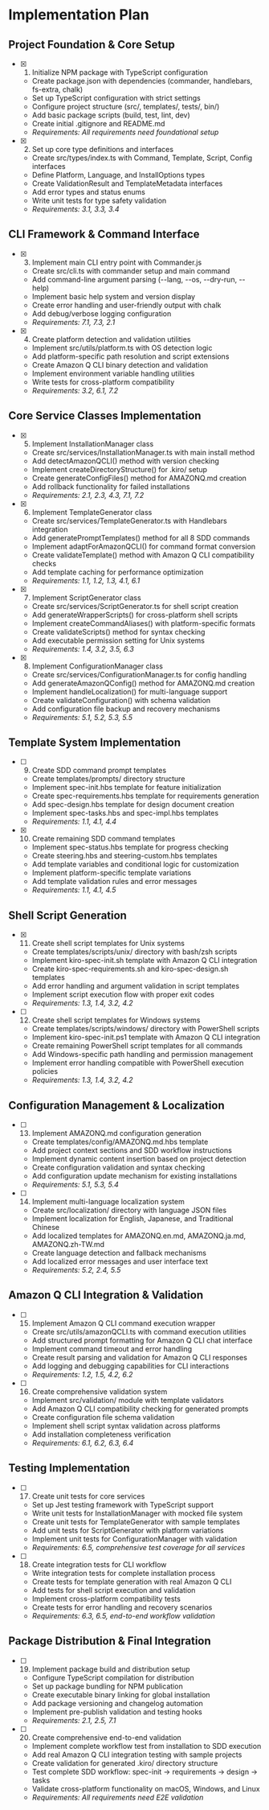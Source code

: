 # Implementation Plan

## Project Foundation & Core Setup

- [x] 1. Initialize NPM package with TypeScript configuration
  - Create package.json with dependencies (commander, handlebars, fs-extra, chalk)
  - Set up TypeScript configuration with strict settings
  - Configure project structure (src/, templates/, tests/, bin/)
  - Add basic package scripts (build, test, lint, dev)
  - Create initial .gitignore and README.md
  - _Requirements: All requirements need foundational setup_

- [x] 2. Set up core type definitions and interfaces
  - Create src/types/index.ts with Command, Template, Script, Config interfaces
  - Define Platform, Language, and InstallOptions types
  - Create ValidationResult and TemplateMetadata interfaces
  - Add error types and status enums
  - Write unit tests for type safety validation
  - _Requirements: 3.1, 3.3, 3.4_

## CLI Framework & Command Interface

- [x] 3. Implement main CLI entry point with Commander.js
  - Create src/cli.ts with commander setup and main command
  - Add command-line argument parsing (--lang, --os, --dry-run, --help)
  - Implement basic help system and version display
  - Create error handling and user-friendly output with chalk
  - Add debug/verbose logging configuration
  - _Requirements: 7.1, 7.3, 2.1_

- [x] 4. Create platform detection and validation utilities
  - Implement src/utils/platform.ts with OS detection logic
  - Add platform-specific path resolution and script extensions
  - Create Amazon Q CLI binary detection and validation
  - Implement environment variable handling utilities
  - Write tests for cross-platform compatibility
  - _Requirements: 3.2, 6.1, 7.2_

## Core Service Classes Implementation

- [x] 5. Implement InstallationManager class
  - Create src/services/InstallationManager.ts with main install method
  - Add detectAmazonQCLI() method with version checking
  - Implement createDirectoryStructure() for .kiro/ setup
  - Create generateConfigFiles() method for AMAZONQ.md creation
  - Add rollback functionality for failed installations
  - _Requirements: 2.1, 2.3, 4.3, 7.1, 7.2_

- [x] 6. Implement TemplateGenerator class
  - Create src/services/TemplateGenerator.ts with Handlebars integration
  - Add generatePromptTemplates() method for all 8 SDD commands
  - Implement adaptForAmazonQCLI() for command format conversion
  - Create validateTemplate() method with Amazon Q CLI compatibility checks
  - Add template caching for performance optimization
  - _Requirements: 1.1, 1.2, 1.3, 4.1, 6.1_

- [x] 7. Implement ScriptGenerator class
  - Create src/services/ScriptGenerator.ts for shell script creation
  - Add generateWrapperScripts() for cross-platform shell scripts
  - Implement createCommandAliases() with platform-specific formats
  - Create validateScripts() method for syntax checking
  - Add executable permission setting for Unix systems
  - _Requirements: 1.4, 3.2, 3.5, 6.3_

- [x] 8. Implement ConfigurationManager class
  - Create src/services/ConfigurationManager.ts for config handling
  - Add generateAmazonQConfig() method for AMAZONQ.md creation
  - Implement handleLocalization() for multi-language support
  - Create validateConfiguration() with schema validation
  - Add configuration file backup and recovery mechanisms
  - _Requirements: 5.1, 5.2, 5.3, 5.5_

## Template System Implementation

- [ ] 9. Create SDD command prompt templates
  - Create templates/prompts/ directory structure
  - Implement spec-init.hbs template for feature initialization
  - Create spec-requirements.hbs template for requirements generation
  - Add spec-design.hbs template for design document creation
  - Implement spec-tasks.hbs and spec-impl.hbs templates
  - _Requirements: 1.1, 4.1, 4.4_

- [x] 10. Create remaining SDD command templates
  - Implement spec-status.hbs template for progress checking
  - Create steering.hbs and steering-custom.hbs templates
  - Add template variables and conditional logic for customization
  - Implement platform-specific template variations
  - Add template validation rules and error messages
  - _Requirements: 1.1, 4.1, 4.5_

## Shell Script Generation

- [x] 11. Create shell script templates for Unix systems
  - Create templates/scripts/unix/ directory with bash/zsh scripts
  - Implement kiro-spec-init.sh template with Amazon Q CLI integration
  - Create kiro-spec-requirements.sh and kiro-spec-design.sh templates
  - Add error handling and argument validation in script templates
  - Implement script execution flow with proper exit codes
  - _Requirements: 1.3, 1.4, 3.2, 4.2_

- [ ] 12. Create shell script templates for Windows systems
  - Create templates/scripts/windows/ directory with PowerShell scripts
  - Implement kiro-spec-init.ps1 template with Amazon Q CLI integration
  - Create remaining PowerShell script templates for all commands
  - Add Windows-specific path handling and permission management
  - Implement error handling compatible with PowerShell execution policies
  - _Requirements: 1.3, 1.4, 3.2, 4.2_

## Configuration Management & Localization

- [ ] 13. Implement AMAZONQ.md configuration generation
  - Create templates/config/AMAZONQ.md.hbs template
  - Add project context sections and SDD workflow instructions
  - Implement dynamic content insertion based on project detection
  - Create configuration validation and syntax checking
  - Add configuration update mechanism for existing installations
  - _Requirements: 5.1, 5.3, 5.4_

- [ ] 14. Implement multi-language localization system
  - Create src/localization/ directory with language JSON files
  - Implement localization for English, Japanese, and Traditional Chinese
  - Add localized templates for AMAZONQ.en.md, AMAZONQ.ja.md, AMAZONQ.zh-TW.md
  - Create language detection and fallback mechanisms
  - Add localized error messages and user interface text
  - _Requirements: 5.2, 2.4, 5.5_

## Amazon Q CLI Integration & Validation

- [ ] 15. Implement Amazon Q CLI command execution wrapper
  - Create src/utils/amazonQCLI.ts with command execution utilities
  - Add structured prompt formatting for Amazon Q CLI chat interface
  - Implement command timeout and error handling
  - Create result parsing and validation for Amazon Q CLI responses
  - Add logging and debugging capabilities for CLI interactions
  - _Requirements: 1.2, 1.5, 4.2, 6.2_

- [ ] 16. Create comprehensive validation system
  - Implement src/validation/ module with template validators
  - Add Amazon Q CLI compatibility checking for generated prompts
  - Create configuration file schema validation
  - Implement shell script syntax validation across platforms
  - Add installation completeness verification
  - _Requirements: 6.1, 6.2, 6.3, 6.4_

## Testing Implementation

- [ ] 17. Create unit tests for core services
  - Set up Jest testing framework with TypeScript support
  - Write unit tests for InstallationManager with mocked file system
  - Create unit tests for TemplateGenerator with sample templates
  - Add unit tests for ScriptGenerator with platform variations
  - Implement unit tests for ConfigurationManager with validation
  - _Requirements: 6.5, comprehensive test coverage for all services_

- [ ] 18. Create integration tests for CLI workflow
  - Write integration tests for complete installation process
  - Create tests for template generation with real Amazon Q CLI
  - Add tests for shell script execution and validation
  - Implement cross-platform compatibility tests
  - Create tests for error handling and recovery scenarios
  - _Requirements: 6.3, 6.5, end-to-end workflow validation_

## Package Distribution & Final Integration

- [ ] 19. Implement package build and distribution setup
  - Configure TypeScript compilation for distribution
  - Set up package bundling for NPM publication
  - Create executable binary linking for global installation
  - Add package versioning and changelog automation
  - Implement pre-publish validation and testing hooks
  - _Requirements: 2.1, 2.5, 7.1_

- [ ] 20. Create comprehensive end-to-end validation
  - Implement complete workflow test from installation to SDD execution
  - Add real Amazon Q CLI integration testing with sample projects
  - Create validation for generated .kiro/ directory structure
  - Test complete SDD workflow: spec-init → requirements → design → tasks
  - Validate cross-platform functionality on macOS, Windows, and Linux
  - _Requirements: All requirements need E2E validation_